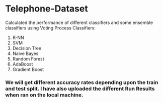 # Telephone-Dataset
Calculated the performance of different classifiers and some ensemble classifiers using Voting Process
Classifiers:
  1. K-NN
  2. SVM
  3. Decision Tree
  4. Naive Bayes
  5. Random Forest
  6. AdaBoost
  7. Gradient Boost

### We will get different accuracy rates depending upon the train and test split. I have also uploaded the different Run Results when ran on the  local machine. 
